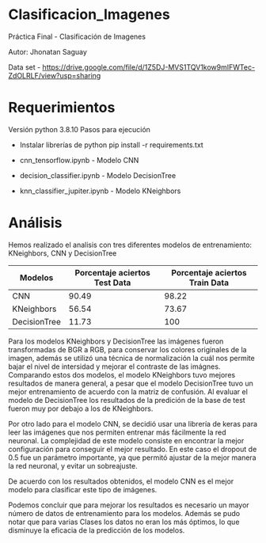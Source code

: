 # Clasificacion_Imagenes
Práctica Final - Clasificación de Imagenes

Autor: Jhonatan Saguay

Data set - https://drive.google.com/file/d/1Z5DJ-MVS1TQV1kow9mIFWTec-ZdOLRLF/view?usp=sharing

# Requerimientos
Versión python 3.8.10
Pasos para ejecución
- Instalar librerías de python
    pip install -r requirements.txt

- cnn_tensorflow.ipynb  - Modelo CNN
- decision_classifier.ipynb  - Modelo DecisionTree
- knn_classifier_jupiter.ipynb - Modelo KNeighbors

# Análisis

Hemos realizado el analisis con tres diferentes modelos de entrenamiento: KNeighbors, CNN y DecisionTree

| Modelos  | Porcentaje aciertos Test Data | Porcentaje aciertos Train Data|
| ------------- | ------------- | ------------- |
| CNN  | 90.49  | 98.22 |
| KNeighbors  | 56.54  | 73.67 |
| DecisionTree  | 11.73  | 100 |


Para los modelos KNeighbors y DecisionTree las imágenes fueron transformadas de BGR a RGB, para conservar los colores originales de la imagen, además se utilizó una técnica de normalización la cuál nos permite bajar el nivel de intersidad y mejorar el contraste de las imágnes. Comparando estos dos modelos, el modelo KNeighbors tuvo mejores resultados de manera general, a pesar que el modelo DecisionTree tuvo un mejor entrenamiento de acuerdo con la matriz de confusión. Al evaluar el modelo de DecisionTree los resultados de la predición de la base de test fueron muy por debajo a los de KNeighbors.

Por otro lado para el modelo CNN, se decidió usar una librería de keras para leer las imágenes que nos permiten entrenar más fácilmente la red neuronal. La complejidad de este modelo consiste en encontrar la mejor configuración para conseguir el mejor resultado. En este caso el dropout de 0.5 fue un parámetro importante, ya que permitó ajustar de la mejor manera la red neuronal, y evitar un sobreajuste.

De acuerdo con los resultados obtenidos, el modelo CNN es el mejor modelo para clasificar este tipo de imágenes.

Podemos concluir que para mejorar los resultados es necesario un mayor número de datos de entrenamiento para los modelos. Además se pudo notar que para varias Clases los datos no eran los más óptimos, lo que disminuye la eficacia de la predicción de los modelos.